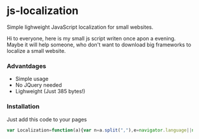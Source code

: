 # js-localization
Simple lighweight JavaScript localization for small websites.

Hi to everyone, here is my small js script writen once apon a evening. Maybe it will help someone, who don't want to download big frameworks to localize a small website. 

### Advantdages
* Simple usage
* No JQuery needed
* Lighweight (Just 385 bytes!)


### Installation

Just add this code to your pages

```javascript
var Localization=function(a){var n=a.split(","),e=navigator.language||navigator.userLanguage;e.includes("-")&&(e=e.charAt(0)+e.charAt(1)),this.SelectLanguage=function(a){n.includes(a)?n.forEach(function(n){Array.from(document.getElementsByTagName(n)).forEach(function(e){n==a?e.style.display="inline-block":e.style.display="none"})}):this.SelectLanguage("en")},this.SelectLanguage(e)};
```
